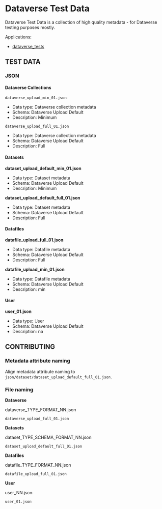 # Dataverse Test Data

Dataverse Test Data is a collection of high quality metadata - for Dataverse testing purposes mostly.

Applications:

* [dataverse_tests](https://github.com/gdcc/dataverse_tests)

## TEST DATA

### JSON

#### Dataverse Collections

`dataverse_upload_min_01.json`

* Data type: Dataverse collection metadata
* Schema: Dataverse Upload Default
* Description: Minimum

`dataverse_upload_full_01.json`

* Data type: Dataverse collection metadata
* Schema: Dataverse Upload Default
* Description: Full

#### Datasets

**dataset_upload_default_min_01.json**

* Data type: Dataset metadata
* Schema: Dataverse Upload Default
* Description: Minimum

**dataset_upload_default_full_01.json**

* Data type: Dataset metadata
* Schema: Dataverse Upload Default
* Description: Full

#### Datafiles

**datafile_upload_full_01.json**

* Data type: Datafile metadata
* Schema: Dataverse Upload Default
* Description: Full

**datafile_upload_min_01.json**

* Data type: Datafile metadata
* Schema: Dataverse Upload Default
* Description: min

#### User

**user_01.json**

* Data type: User
* Schema: Dataverse Upload Default
* Description: na

## CONTRIBUTING

### Metadata attribute naming

Align metadata attribute naming to `json/dataset/dataset_upload_default_full_01.json`.

### File naming

**Dataverse**

dataverse_TYPE_FORMAT_NN.json

`dataverse_upload_full_01.json`

**Datasets**

dataset_TYPE_SCHEMA_FORMAT_NN.json

`dataset_upload_default_full_01.json`

**Datafiles**

datafile_TYPE_FORMAT_NN.json

`datafile_upload_full_01.json`

**User**

user_NN.json

`user_01.json`
